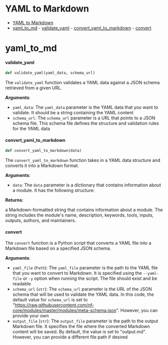 # YAML to Markdown

- [YAML to Markdown](#yaml-to-markdown)
- [yaml\_to\_md](#yaml_to_md)
      - [validate\_yaml](#validate_yaml)
      - [convert\_yaml\_to\_markdown](#convert_yaml_to_markdown)
      - [convert](#convert)

<a id="yaml_to_md"></a>

# yaml\_to\_md

<a id="yaml_to_md.validate_yaml"></a>

#### validate\_yaml

```python
def validate_yaml(yaml_data, schema_url)
```

The `validate_yaml` function validates a YAML data against a JSON schema retrieved from a given URL.

**Arguments**:

- `yaml_data`: The `yaml_data` parameter is the YAML data that you want to validate. It should be a string containing the YAML content
- `schema_url`: The `schema_url` parameter is a URL that points to a JSON schema file. This schema file defines the structure and validation rules for the YAML data

<a id="yaml_to_md.convert_yaml_to_markdown"></a>

#### convert\_yaml\_to\_markdown

```python
def convert_yaml_to_markdown(data)
```

The `convert_yaml_to_markdown` function takes in a YAML data structure and converts it into a Markdown format.

**Arguments**:

- `data`: The `data` parameter is a dictionary that contains information about a module. It has
the following structure:

**Returns**:

a Markdown-formatted string that contains information about a module. The string includes the module's name, description, keywords, tools, inputs, outputs, authors, and maintainers.

<a id="yaml_to_md.convert"></a>

#### convert

The `convert` function is a Python script that converts a YAML file into a Markdown file based on a specified JSON schema.

**Arguments**:

- `yaml_file` (`Path`): The `yaml_file` parameter is the path to the YAML file that you want to convert to Markdown. It is specified using the `--yaml-file` or `-y` option when running the script. The file should exist and be readable
- `schema_url` (`str`): The `schema_url` parameter is the URL of the JSON schema that will be used to validate the YAML data. In this code, the default value for `schema_url` is set to "https://raw.githubusercontent.com/nf-core/modules/master/modules/meta-schema.json". However, you can provide your own
- `output_file` (`str`): The `output_file` parameter is the path to the output Markdown file. It specifies the file where the converted Markdown content will be saved. By default, the value is set to "output.md". However, you can provide a different file path if desired